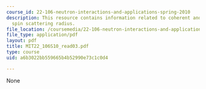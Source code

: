 ```yaml
---
course_id: 22-106-neutron-interactions-and-applications-spring-2010
description: This resource contains information related to coherent and incohrent
  spin scattering radius.
file_location: /coursemedia/22-106-neutron-interactions-and-applications-spring-2010/a6b3022bb559665b4b52990e73c1c0d4_MIT22_106S10_read03.pdf
file_type: application/pdf
layout: pdf
title: MIT22_106S10_read03.pdf
type: course
uid: a6b3022bb559665b4b52990e73c1c0d4

---
```

None